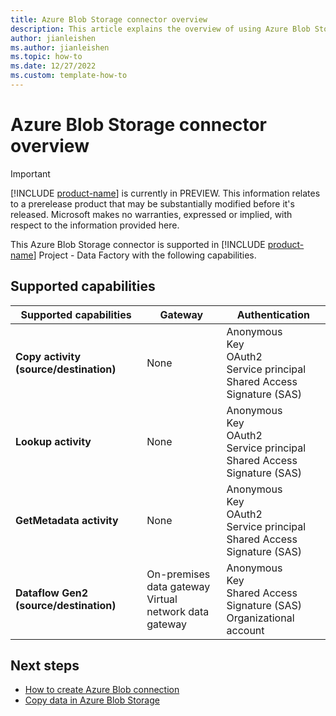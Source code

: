 ```yaml
---
title: Azure Blob Storage connector overview
description: This article explains the overview of using Azure Blob Storage.
author: jianleishen
ms.author: jianleishen
ms.topic: how-to
ms.date: 12/27/2022
ms.custom: template-how-to 
---
```


# Azure Blob Storage connector overview

> [!IMPORTANT]
> [!INCLUDE [product-name](../includes/product-name.md)] is currently in PREVIEW.
> This information relates to a prerelease product that may be substantially modified before it's released. Microsoft makes no warranties, expressed or implied, with respect to the information provided here.

This Azure Blob Storage connector is supported in [!INCLUDE [product-name](../includes/product-name.md)] Project - Data Factory with the following capabilities.


## Supported capabilities

| Supported capabilities | Gateway | Authentication |
| --- | --- | ---|
| **Copy activity (source/destination)** | None | Anonymous<br/>Key<br/>OAuth2<br/>Service principal<br/>Shared Access Signature (SAS) |
| **Lookup activity** | None | Anonymous<br/>Key<br/>OAuth2<br/>Service principal<br/>Shared Access Signature (SAS) |
| **GetMetadata activity** | None | Anonymous<br/>Key<br/>OAuth2<br/>Service principal<br/>Shared Access Signature (SAS) |
| **Dataflow Gen2 (source/destination)** | On-premises data gateway<br/>Virtual network data gateway | Anonymous<br/>Key<br/>Shared Access Signature (SAS)<br/>Organizational account |

## Next steps

- [How to create Azure Blob connection](connector-azure-blob-storage.md)
- [Copy data in Azure Blob Storage](connector-azure-blob-storage-copy-activity.md)

